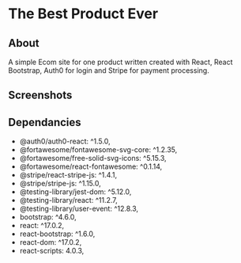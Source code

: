 # The Best Product Ever

## About
A simple Ecom site for one product written created with React, React Bootstrap, Auth0 for login and Stripe for payment processing.

## Screenshots

## Dependancies 
- @auth0/auth0-react: ^1.5.0,
- @fortawesome/fontawesome-svg-core: ^1.2.35,
- @fortawesome/free-solid-svg-icons: ^5.15.3,
- @fortawesome/react-fontawesome: ^0.1.14,
- @stripe/react-stripe-js: ^1.4.1,
- @stripe/stripe-js: ^1.15.0,
- @testing-library/jest-dom: ^5.12.0,
- @testing-library/react: ^11.2.7,
- @testing-library/user-event: ^12.8.3,
- bootstrap: ^4.6.0,
- react: ^17.0.2,
- react-bootstrap: ^1.6.0,
- react-dom: ^17.0.2,
- react-scripts: 4.0.3,

